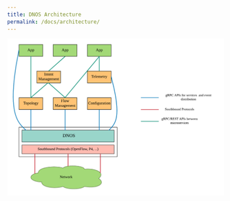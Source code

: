 ```yaml
---
title: DNOS Architecture
permalink: /docs/architecture/
---
```


![ONOS Architecture](/img/dnos_architecture.png)



